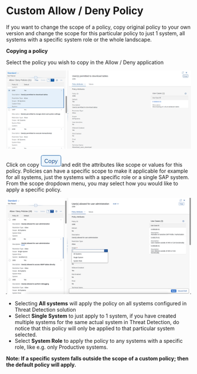 # Custom Allow / Deny Policy

If you want to change the scope of a policy, copy original policy to your own version and change the scope for this particular policy to just 1 system, all systems with a specific system role or the whole landscape.

**Copying a policy**

Select the policy you wish to copy in the Allow / Deny application

![Selecting a policy](<../../.gitbook/assets/image (57).png>)

Click on copy ![](<../../.gitbook/assets/image (65) (1).png>)and edit the attributes like scope or values for this policy. Policies can have a specific scope to make it applicable for example for all systems, just the systems with a specific role or a single SAP system. From the scope dropdown menu, you may select how you would like to apply a specific policy.

![](<../../.gitbook/assets/image (59).png>)

* Selecting **All systems** will apply the policy on all systems configured in Threat Detection solution
* Select **Single System** to just apply to 1 system, if you have created multiple systems for the same actual system in Threat Detection, do notice that this policy will only be applied to that particular system selected.
* Select **System Role** to apply the policy to any systems with a specific role, like e.g. only Productive systems.

**Note: If a specific system falls outside the scope of a custom policy; then the default policy will apply.**

